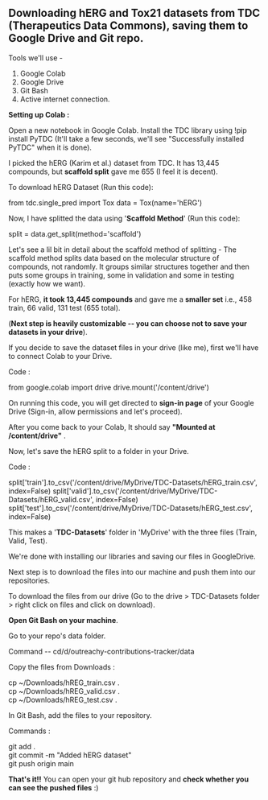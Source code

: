 ## Downloading hERG and Tox21 datasets from TDC (Therapeutics Data Commons), saving them to Google Drive and Git repo.

Tools we'll use -

1. Google Colab
2. Google Drive
3. Git Bash
4. Active internet connection.

**Setting up Colab :**

Open a new notebook in Google Colab.
Install the TDC library using !pip install PyTDC (It'll take a few seconds, we'll see "Successfully installed PyTDC" when it is done).

I picked the hERG (Karim et al.) dataset from TDC. It has 13,445 compounds, but **scaffold split** gave me 655 (I feel it is decent).

To download hERG Dataset (Run this code):

from tdc.single_pred import Tox
data = Tox(name='hERG')

Now, I have splitted the data using '**Scaffold Method**' (Run this code):

split = data.get_split(method='scaffold')

Let's see a lil bit in detail about the scaffold method of splitting - The scaffold method splits data based on the molecular structure of compounds, not randomly. It groups similar structures together and then puts some groups in training, some in validation and some in testing (exactly how we want).

For hERG, **it took 13,445 compounds** and gave me a **smaller set** i.e., 458 train, 66 valid, 131 test (655 total).

(**Next step is heavily customizable -- you can choose not to save your datasets in your drive**).

If you decide to save the dataset files in your drive (like me), first we'll have to connect Colab to your Drive.

Code :

from google.colab import drive
drive.mount('/content/drive')

On running this code, you will get directed to **sign-in page** of your Google Drive (Sign-in, allow permissions and let's proceed).

After you come back to your Colab, It should say **"Mounted at /content/drive"** .

Now, let's save the hERG split to a folder in your Drive.

Code :

split['train'].to_csv('/content/drive/MyDrive/TDC-Datasets/hERG_train.csv', index=False)
split['valid'].to_csv('/content/drive/MyDrive/TDC-Datasets/hERG_valid.csv', index=False)
split['test'].to_csv('/content/drive/MyDrive/TDC-Datasets/hERG_test.csv', index=False)

This makes a '**TDC-Datasets**' folder in 'MyDrive' with the three files (Train, Valid, Test).

We're done with installing our libraries and saving our files in GoogleDrive.

Next step is to download the files into our machine and push them into our repositories.

To download the files from our drive (Go to the drive > TDC-Datasets folder > right click on files and click on download).

**Open Git Bash on your machine**.

Go to your repo's data folder.

Command -- cd/d/outreachy-contributions-tracker/data

Copy the files from Downloads :

cp ~/Downloads/hREG_train.csv .  
cp ~/Downloads/hREG_valid.csv .  
cp ~/Downloads/hREG_test.csv .  

In Git Bash, add the files to your repository.

Commands :

git add .  
git commit -m "Added hERG dataset"  
git push origin main  

**That's it!!** You can open your git hub repository and **check whether you can see the pushed files** :)

